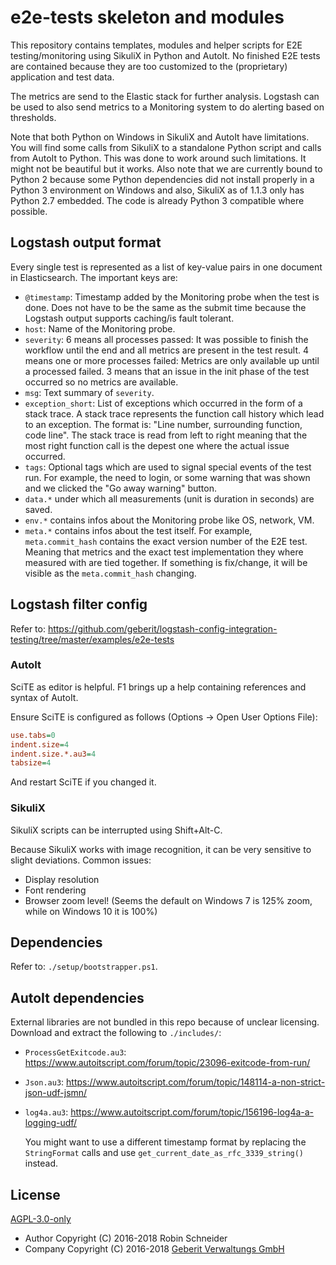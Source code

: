 # e2e-tests skeleton and modules

This repository contains templates, modules and helper scripts for E2E testing/monitoring using SikuliX in Python and AutoIt. No finished E2E tests are contained because they are too customized to the (proprietary) application and test data.

The metrics are send to the Elastic stack for further analysis. Logstash can be used to also send metrics to a Monitoring system to do alerting based on thresholds.

Note that both Python on Windows in SikuliX and AutoIt have limitations. You will find some calls from SikuliX to a standalone Python script and calls from AutoIt to Python. This was done to work around such limitations. It might not be beautiful but it works. Also note that we are currently bound to Python 2 because some Python dependencies did not install properly in a Python 3 environment on Windows and also, SikuliX as of 1.1.3 only has Python 2.7 embedded. The code is already Python 3 compatible where possible.

## Logstash output format

Every single test is represented as a list of key-value pairs in one document in Elasticsearch. The important keys are:

* `@timestamp`: Timestamp added by the Monitoring probe when the test is done. Does not have to be the same as the submit time because the Logstash output supports caching/is fault tolerant.
* `host`: Name of the Monitoring probe.
* `severity`: 6 means all processes passed: It was possible to finish the workflow until the end and all metrics are present in the test result. 4 means one or more processes failed: Metrics are only available up until a processed failed. 3 means that an issue in the init phase of the test occurred so no metrics are available.
* `msg`: Text summary of `severity`.
* `exception_short`: List of exceptions which occurred in the form of a stack trace. A stack trace represents the function call history which lead to an exception. The format is: "Line number, surrounding function, code line". The stack trace is read from left to right meaning that the most right function call is the depest one where the actual issue occurred.
* `tags`: Optional tags which are used to signal special events of the test run. For example, the need to login, or some warning that was shown and we clicked the "Go away warning" button.
* `data.*` under which all measurements (unit is duration in seconds) are saved.
* `env.*` contains infos about the Monitoring probe like OS, network, VM.
* `meta.*` contains infos about the test itself. For example, `meta.commit_hash` contains the exact version number of the E2E test. Meaning that metrics and the exact test implementation they where measured with are tied together. If something is fix/change, it will be visible as the `meta.commit_hash` changing.

## Logstash filter config

Refer to: https://github.com/geberit/logstash-config-integration-testing/tree/master/examples/e2e-tests

### AutoIt

SciTE as editor is helpful. F1 brings up a help containing references and syntax of AutoIt.

Ensure SciTE is configured as follows (Options -> Open User Options File):

```INI
use.tabs=0
indent.size=4
indent.size.*.au3=4
tabsize=4
```

And restart SciTE if you changed it.

### SikuliX

SikuliX scripts can be interrupted using Shift+Alt-C.

Because SikuliX works with image recognition, it can be very sensitive to slight deviations. Common issues:

* Display resolution
* Font rendering
* Browser zoom level! (Seems the default on Windows 7 is 125% zoom, while on Windows 10 it is 100%)

## Dependencies

Refer to: `./setup/bootstrapper.ps1`.

## AutoIt dependencies

External libraries are not bundled in this repo because of unclear licensing. Download and extract the following to `./includes/`:

* `ProcessGetExitcode.au3`: https://www.autoitscript.com/forum/topic/23096-exitcode-from-run/
* `Json.au3`: https://www.autoitscript.com/forum/topic/148114-a-non-strict-json-udf-jsmn/
* `log4a.au3`: https://www.autoitscript.com/forum/topic/156196-log4a-a-logging-udf/

  You might want to use a different timestamp format by replacing the `StringFormat` calls and use
  `get_current_date_as_rfc_3339_string()` instead.

## License

[AGPL-3.0-only](https://www.gnu.org/licenses/agpl-3.0.html)

* Author Copyright (C) 2016-2018 Robin Schneider
* Company Copyright (C) 2016-2018 [Geberit Verwaltungs GmbH](https://www.geberit.de)
